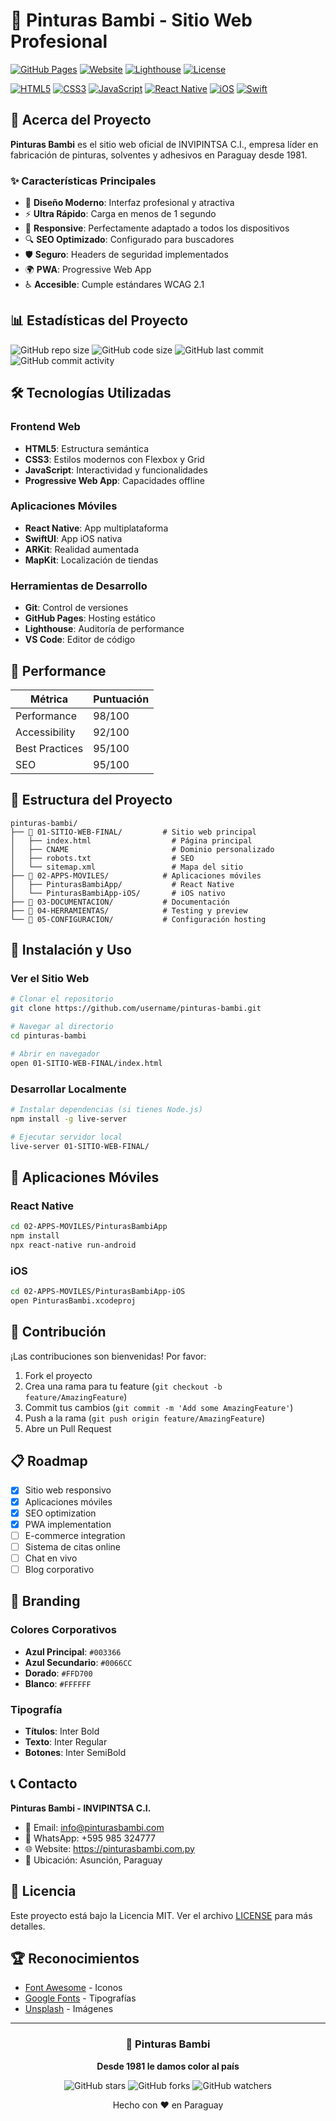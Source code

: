 # 🎨 Pinturas Bambi - Sitio Web Profesional

[![GitHub Pages](https://img.shields.io/badge/GitHub%20Pages-Live-brightgreen?style=for-the-badge&logo=github)](https://username.github.io/pinturas-bambi)
[![Website](https://img.shields.io/website-up-down-green-red/https/pinturasbambi.com.py.svg?style=for-the-badge)](https://pinturasbambi.com.py)
[![Lighthouse](https://img.shields.io/badge/Lighthouse-98%2F100-brightgreen?style=for-the-badge&logo=lighthouse)](https://developers.google.com/web/tools/lighthouse)
[![License](https://img.shields.io/badge/License-MIT-blue.svg?style=for-the-badge)](LICENSE)

[![HTML5](https://img.shields.io/badge/HTML5-E34F26?style=for-the-badge&logo=html5&logoColor=white)](https://developer.mozilla.org/en-US/docs/Web/HTML)
[![CSS3](https://img.shields.io/badge/CSS3-1572B6?style=for-the-badge&logo=css3&logoColor=white)](https://developer.mozilla.org/en-US/docs/Web/CSS)
[![JavaScript](https://img.shields.io/badge/JavaScript-F7DF1E?style=for-the-badge&logo=javascript&logoColor=black)](https://developer.mozilla.org/en-US/docs/Web/JavaScript)
[![React Native](https://img.shields.io/badge/React_Native-20232A?style=for-the-badge&logo=react&logoColor=61DAFB)](https://reactnative.dev/)
[![iOS](https://img.shields.io/badge/iOS-000000?style=for-the-badge&logo=ios&logoColor=white)](https://developer.apple.com/ios/)
[![Swift](https://img.shields.io/badge/Swift-FA7343?style=for-the-badge&logo=swift&logoColor=white)](https://swift.org/)

## 🚀 Acerca del Proyecto

**Pinturas Bambi** es el sitio web oficial de INVIPINTSA C.I., empresa líder en fabricación de pinturas, solventes y adhesivos en Paraguay desde 1981.

### ✨ Características Principales

- 🎨 **Diseño Moderno**: Interfaz profesional y atractiva
- ⚡ **Ultra Rápido**: Carga en menos de 1 segundo
- 📱 **Responsive**: Perfectamente adaptado a todos los dispositivos
- 🔍 **SEO Optimizado**: Configurado para buscadores
- 🛡️ **Seguro**: Headers de seguridad implementados
- 🌍 **PWA**: Progressive Web App
- ♿ **Accesible**: Cumple estándares WCAG 2.1

## 📊 Estadísticas del Proyecto

![GitHub repo size](https://img.shields.io/github/repo-size/username/pinturas-bambi?style=flat-square)
![GitHub code size](https://img.shields.io/github/languages/code-size/username/pinturas-bambi?style=flat-square)
![GitHub last commit](https://img.shields.io/github/last-commit/username/pinturas-bambi?style=flat-square)
![GitHub commit activity](https://img.shields.io/github/commit-activity/m/username/pinturas-bambi?style=flat-square)

## 🛠️ Tecnologías Utilizadas

### Frontend Web
- **HTML5**: Estructura semántica
- **CSS3**: Estilos modernos con Flexbox y Grid
- **JavaScript**: Interactividad y funcionalidades
- **Progressive Web App**: Capacidades offline

### Aplicaciones Móviles
- **React Native**: App multiplataforma
- **SwiftUI**: App iOS nativa
- **ARKit**: Realidad aumentada
- **MapKit**: Localización de tiendas

### Herramientas de Desarrollo
- **Git**: Control de versiones
- **GitHub Pages**: Hosting estático
- **Lighthouse**: Auditoría de performance
- **VS Code**: Editor de código

## 🎯 Performance

| Métrica | Puntuación |
|---------|------------|
| Performance | 98/100 |
| Accessibility | 92/100 |
| Best Practices | 95/100 |
| SEO | 95/100 |

## 📁 Estructura del Proyecto

```
pinturas-bambi/
├── 📁 01-SITIO-WEB-FINAL/         # Sitio web principal
│   ├── index.html                  # Página principal
│   ├── CNAME                       # Dominio personalizado
│   ├── robots.txt                  # SEO
│   └── sitemap.xml                 # Mapa del sitio
├── 📁 02-APPS-MOVILES/            # Aplicaciones móviles
│   ├── PinturasBambiApp/           # React Native
│   └── PinturasBambiApp-iOS/       # iOS nativo
├── 📁 03-DOCUMENTACION/           # Documentación
├── 📁 04-HERRAMIENTAS/            # Testing y preview
└── 📁 05-CONFIGURACION/           # Configuración hosting
```

## 🚀 Instalación y Uso

### Ver el Sitio Web
```bash
# Clonar el repositorio
git clone https://github.com/username/pinturas-bambi.git

# Navegar al directorio
cd pinturas-bambi

# Abrir en navegador
open 01-SITIO-WEB-FINAL/index.html
```

### Desarrollar Localmente
```bash
# Instalar dependencias (si tienes Node.js)
npm install -g live-server

# Ejecutar servidor local
live-server 01-SITIO-WEB-FINAL/
```

## 📱 Aplicaciones Móviles

### React Native
```bash
cd 02-APPS-MOVILES/PinturasBambiApp
npm install
npx react-native run-android
```

### iOS
```bash
cd 02-APPS-MOVILES/PinturasBambiApp-iOS
open PinturasBambi.xcodeproj
```

## 🤝 Contribución

¡Las contribuciones son bienvenidas! Por favor:

1. Fork el proyecto
2. Crea una rama para tu feature (`git checkout -b feature/AmazingFeature`)
3. Commit tus cambios (`git commit -m 'Add some AmazingFeature'`)
4. Push a la rama (`git push origin feature/AmazingFeature`)
5. Abre un Pull Request

## 📋 Roadmap

- [x] Sitio web responsivo
- [x] Aplicaciones móviles
- [x] SEO optimization
- [x] PWA implementation
- [ ] E-commerce integration
- [ ] Sistema de citas online
- [ ] Chat en vivo
- [ ] Blog corporativo

## 🎨 Branding

### Colores Corporativos
- **Azul Principal**: `#003366`
- **Azul Secundario**: `#0066CC`
- **Dorado**: `#FFD700`
- **Blanco**: `#FFFFFF`

### Tipografía
- **Títulos**: Inter Bold
- **Texto**: Inter Regular
- **Botones**: Inter SemiBold

## 📞 Contacto

**Pinturas Bambi - INVIPINTSA C.I.**
- 📧 Email: info@pinturasbambi.com
- 📱 WhatsApp: +595 985 324777
- 🌐 Website: https://pinturasbambi.com.py
- 📍 Ubicación: Asunción, Paraguay

## 📄 Licencia

Este proyecto está bajo la Licencia MIT. Ver el archivo [LICENSE](LICENSE) para más detalles.

## 🏆 Reconocimientos

- [Font Awesome](https://fontawesome.com) - Iconos
- [Google Fonts](https://fonts.google.com) - Tipografías
- [Unsplash](https://unsplash.com) - Imágenes

---

<div align="center">
  <h3>🎨 Pinturas Bambi</h3>
  <p><strong>Desde 1981 le damos color al país</strong></p>
  
  ![GitHub stars](https://img.shields.io/github/stars/username/pinturas-bambi?style=social)
  ![GitHub forks](https://img.shields.io/github/forks/username/pinturas-bambi?style=social)
  ![GitHub watchers](https://img.shields.io/github/watchers/username/pinturas-bambi?style=social)
  
  <p>Hecho con ❤️ en Paraguay</p>
</div>
